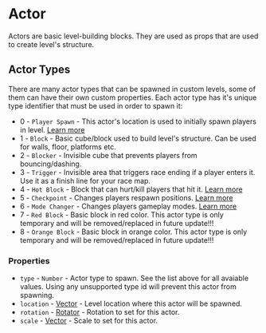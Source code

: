 # Actor
Actors are basic level-building blocks. They are used as props that are used to create level's structure.

## Actor Types
There are many actor types that can be spawned in custom levels, some of them can have their own custom properties. Each actor type has it's unique type identifier that must be used in order to spawn it:
- 0 - `Player Spawn` - This actor's location is used to initially spawn players in level. [Learn more](PlayerSpawn.md)
- 1 - `Block` - Basic cube/block used to build level's structure. Can be used for walls, floor, platforms etc.
- 2 - `Blocker` - Invisible cube that prevents players from bouncing/dashing.
- 3 - `Trigger` - Invisible area that triggers race ending if a player enters it. Use it as a finish line for your race map.
- 4 - `Hot Block` - Block that can hurt/kill players that hit it. [Learn more](HotActor.md)
- 5 - `Checkpoint` - Changes players respawn positions. [Learn more](Checkpoint.md)
- 6 - `Mode Changer` - Changes players gameplay modes. [Learn more](ModeChanger.md)
- 7 - `Red Block` - Basic block in red color. This actor type is only temporary and will be removed/replaced in future update!!!
- 8 - `Orange Block` - Basic block in orange color. This actor type is only temporary and will be removed/replaced in future update!!!

### Properties
- `type` - `Number` - Actor type to spawn. See the list above for all avaiable values. Using any unsupported type id will prevent this actor from spawning.
- `location` - [Vector](Vector.md) - Level location where this actor will be spawned.
- `rotation` - [Rotator](Rotator.md) - Rotation to set for this actor.
- `scale` - [Vector](Vector.md) - Scale to set for this actor.
